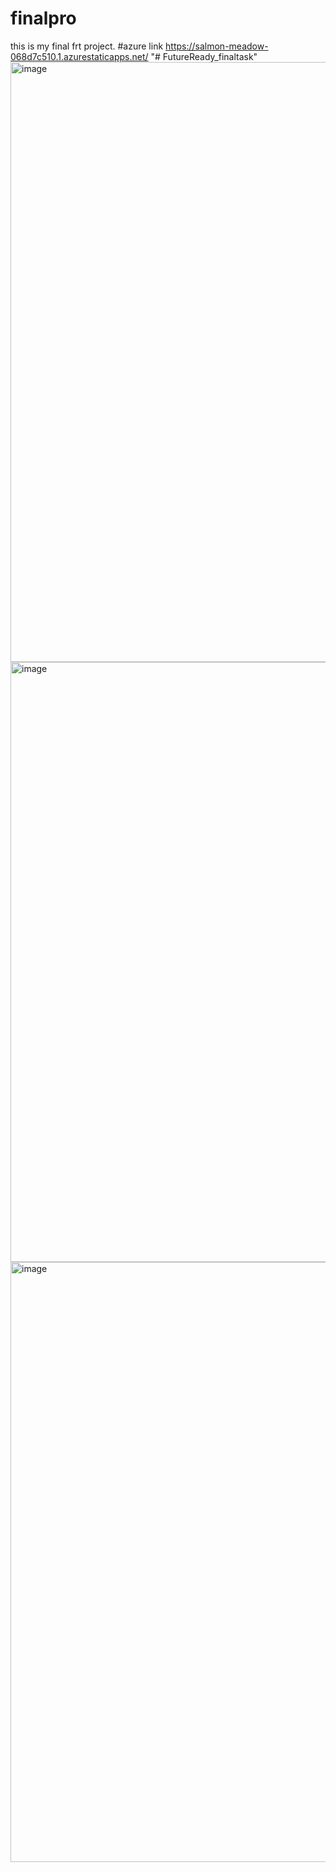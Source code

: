 # finalpro
this is my final frt project.
#azure link https://salmon-meadow-068d7c510.1.azurestaticapps.net/
"# FutureReady_finaltask" 
<img width="960" alt="image" src="https://user-images.githubusercontent.com/89764074/180613961-9e87540f-0f30-4448-bdd2-9f2665fef4aa.png">
<img width="960" alt="image" src="https://user-images.githubusercontent.com/89764074/180613973-8ae31d30-ba84-4c57-af16-5fd9c8cd317f.png">
<img width="960" alt="image" src="https://user-images.githubusercontent.com/89764074/180613984-8aab59ae-3c43-4ecc-91c6-db9327abba8a.png">
